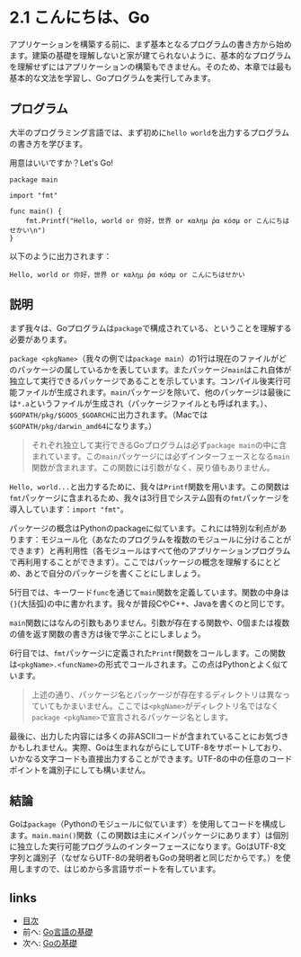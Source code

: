 # 2.1 こんにちは、Go

アプリケーションを構築する前に、まず基本となるプログラムの書き方から始めます。建築の基礎を理解しないと家が建てられないように、基本的なプログラムを理解せずにはアプリケーションの構築もできません。そのため、本章では最も基本的な文法を学習し、Goプログラムを実行してみます。

## プログラム

大半のプログラミング言語では、まず初めに`hello world`を出力するプログラムの書き方を学びます。

用意はいいですか？Let's Go!

	package main

	import "fmt"

	func main() {
		fmt.Printf("Hello, world or 你好，世界 or καλημ ́ρα κóσμ or こんにちはせかい\n")
	}

以下のように出力されます：

	Hello, world or 你好，世界 or καλημ ́ρα κóσμ or こんにちはせかい

## 説明
まず我々は、Goプログラムは`package`で構成されている、ということを理解する必要があります。

`package <pkgName>`（我々の例では`package main`）の1行は現在のファイルがどのパッケージの属しているかを表しています。またパッケージ`main`はこれ自体が独立して実行できるパッケージであることを示しています。コンパイル後実行可能ファイルが生成されます。`main`パッケージを除いて、他のパッケージは最後には`*.a`というファイルが生成され（パッケージファイルとも呼ばれます。）、`$GOPATH/pkg/$GOOS_$GOARCH`に出力されます。（Macでは`$GOPATH/pkg/darwin_amd64`になります。）

>それぞれ独立して実行できるGoプログラムは必ず`package main`の中に含まれています。この`main`パッケージには必ずインターフェースとなる`main`関数が含まれます。この関数には引数がなく、戻り値もありません。

`Hello, world...`と出力するために、我々は`Printf`関数を用います。この関数は`fmt`パッケージに含まれるため、我々は3行目でシステム固有の`fmt`パッケージを導入しています：`import "fmt"`。

パッケージの概念はPythonのpackageに似ています。これには特別な利点があります：モジュール化（あなたのプログラムを複数のモジュールに分けることができます）と再利用性（各モジュールはすべて他のアプリケーションプログラムで再利用することができます）。ここではパッケージの概念を理解するにとどめ、あとで自分のパッケージを書くことにしましょう。

5行目では、キーワード`func`を通じて`main`関数を定義しています。関数の中身は`{}`(大括弧)の中に書かれます。我々が普段CやC++、Javaを書くのと同じです。

`main`関数にはなんの引数もありません。引数が存在する関数や、0個または複数の値を返す関数の書き方は後で学ぶことにしましょう。

6行目では、`fmt`パッケージに定義された`Printf`関数をコールします。この関数は`<pkgName>.<funcName>`の形式でコールされます。この点はPythonとよく似ています。

>上述の通り、パッケージ名とパッケージが存在するディレクトリは異なっていてもかまいません。ここでは`<pkgName>`がディレクトリ名ではなく`package <pkgName>`で宣言されるパッケージ名とします。

最後に、出力した内容には多くの非ASCIIコードが含まれていることにお気づきかもしれません。実際、Goは生まれながらにしてUTF-8をサポートしており、いかなる文字コードも直接出力することができます。UTF-8の中の任意のコードポイントを識別子にしても構いません。


## 結論

Goは`package`（Pythonのモジュールに似ています）を使用してコードを構成します。`main.main()`関数（この関数は主にメインパッケージにあります）は個別に独立した実行可能プログラムのインターフェースになります。GoはUTF-8文字列と識別子（なぜならUTF-8の発明者もGoの発明者と同じだからです。）を使用しますので、はじめから多言語サポートを有しています。

## links
   * [目次](<preface.md>)
   * 前へ: [Go言語の基礎](<02.0.md>)
   * 次へ: [Goの基礎](<02.2.md>)
